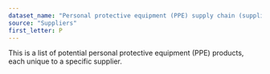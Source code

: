 ```yaml
---
dataset_name: "Personal protective equipment (PPE) supply chain (suppliers, products)"
source: "Suppliers"
first_letter: P
---
```

This is a list of potential personal protective equipment (PPE) products, each unique to a specific supplier.